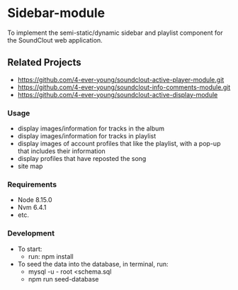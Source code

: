 # Sidebar-module

To implement the semi-static/dynamic sidebar and playlist component for the SoundClout web application.

## Related Projects

 - https://github.com/4-ever-young/soundclout-active-player-module.git
 - https://github.com/4-ever-young/soundclout-info-comments-module.git
 - https://github.com/4-ever-young/soundclout-active-display-module

### Usage

 - display images/information for tracks in the album
 - display images/information for tracks in playlist
 - display images of account profiles that like the playlist, with a pop-up that includes their information
 - display profiles that have reposted the song
 - site map

### Requirements

 - Node 8.15.0
 - Nvm 6.4.1
 - etc.
 
### Development
  - To start: 
    - run: npm install
  - To seed the data into the database, in terminal, run:
    - mysql -u - root <schema.sql
    - npm run seed-database
